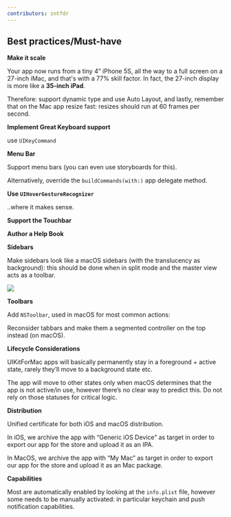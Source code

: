```yaml
---
contributors: zntfdr
---
```


## Best practices/Must-have

**Make it scale**

Your app now runs from a tiny 4” iPhone 5S, all the way to a full screen on a 27-inch iMac, and that's with a 77% skill factor. In fact, the 27-inch display is more like a **35-inch iPad**.

Therefore: support dynamic type and use Auto Layout, and lastly, remember that on the Mac app resize fast: resizes should run at 60 frames per second.

**Implement Great Keyboard support**

use `UIKeyCommand`

**Menu Bar**

Support menu bars (you can even use storyboards for this). 

Alternatively, override the `buildCommands(with:)` app delegate method.

**Use `UIHoverGestureRecognizer`**

..where it makes sense.

**Support the Touchbar**

**Author a Help Book**

**Sidebars**

Make sidebars look like a macOS sidebars (with the translucency as background): this should be done when in split mode and the master view acts as a toolbar.

![][targetImage]

**Toolbars**

Add `NSToolbar`, used in macOS for most common actions:

Reconsider tabbars and make them a segmented controller on the top instead (on macOS).

**Lifecycle Considerations**

UIKitForMac apps will basically permanently stay in a foreground + active state, rarely they’ll move to a background state etc. 

The app will move to other states only when macOS determines that the app is not active/in use, however there’s no clear way to predict this. Do not rely on those statuses for critical logic.

**Distribution**

Unified certificate for both iOS and macOS distribution.

In iOS, we archive the app with “Generic iOS Device” as target in order to export our app for the store and upload it as an IPA. 

In MacOS, we archive the app with “My Mac” as target in order to export our app for the store and upload it as an Mac package. 

**Capabilities**

Most are automatically enabled by looking at the `info.plist` file, however some needs to be manually activated: in particular keychain and push notification capabilities.

[targetImage]: ../../../images/notes/wwdc19/235/target.png
[segmentImage]: ../../../images/notes/wwdc19/235/segment.png